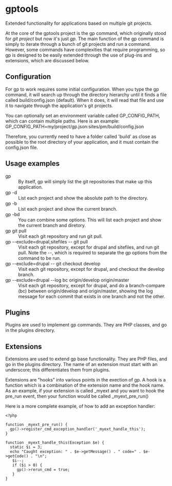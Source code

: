 # gptools

Extended functionality for applications based on multiple git projects.

At the core of the gptools project is the gp command, which originally stood for _git project_ but now it's just _gp_.
The main function of the gp command is simply to iterate through a bunch of git projects and run a command.
However, some commands have complexities that require programming, so gp is designed to be easily extended
through the use of plug-ins and extensions, which are discussed below.

## Configuration

For gp to work requires some initial configuration. When you type the gp command, it will search up through the
directory hierarchy until it finds a file called build/config.json (default). When it does, it will read that file and use it to
navigate through the application's git projects.

You can optionally set an environment variable called GP_CONFIG_PATH, which can contain multiple paths. Here is an example:
GP_CONFIG_PATH=my/project/gp.json:sites/pm/build/config.json

Therefore, you currently need to have a folder called 'build' as close as possible to the root directory of your application,
and it must contain the config.json file.

## Usage examples

<dl>
  <dt>gp</dt>
  <dd>By itself, gp will simply list the git repositories that make up this application.</dd>
  
  <dt>gp -d</dt>
  <dd>List each project and show the absolute path to the directory.</dd>
  
  <dt>gp -b</dt>
  <dd>List each project and show the current branch.</dd>
  
  <dt>gp -bd</dt>
  <dd>You can combine some options. This will list each project and show the current branch and diretory.</dd>
  
  <dt>gp git pull</dt>
  <dd>Visit each git repository and run git pull.</dd>
  
  <dt>gp --exclude=drupal,sitefiles -- git pull</dt>
  <dd>Visit each git repository, except for drupal and sitefiles, and run git pull. Note the --, which is required to
  separate the gp options from the command to be run.</dd>
    
  <dt>gp --exclude=drupal -- git checkout develop</dt>
  <dd>Visit each git repository, except for drupal, and checkout the develop branch.</dd>

  <dt>gp --exclude=drupal --log bc origin/develop origin/master</dt>
  <dd>Visit each git repository, except for drupal, and do a branch-compare (bc) between origin/develop and origin/master,
  showing the log message for each commit that exists in one branch and not the other.</dd>
</dl>

## Plugins

Plugins are used to implement gp commands. They are PHP classes, and go in the plugins directory.

## Extensions

Extensions are used to extend gp base functionality. They are PHP files, and go in the plugins directory. The name of
an extension must start with an underscore; this differentiates them from plugins.

Extensions are "hooks" into various points in the exection of gp. A hook is a function which is a combination of the
extension name and the hook name. As an example, if your extension is called _myext and you want to hook the pre_run event,
then your function would be called _myext_pre_run() 

Here is a more complete example, of how to add an exception handler:

```
<?php

function _myext_pre_run() {
  gp()->register_cmd_exception_handler('_myext_handle_this');
}

function _myext_handle_this(Exception $e) {
  static $i = 3;
  echo "Caught exception: " . $e->getMessage() . " code=" . $e->getCode() . "\n";
   $i--;
   if ($i > 0) {
     gp()->rerun_cmd = true;
   }
}
```
